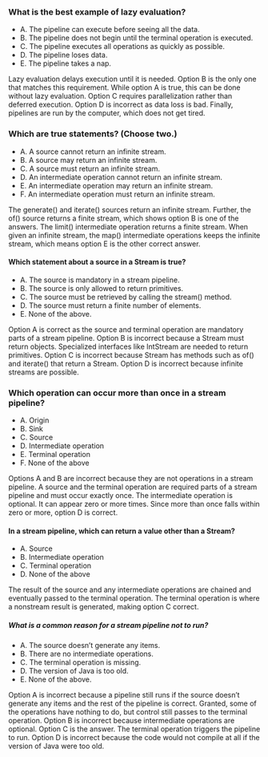 ### What is the best example of lazy evaluation?
*  A. The pipeline can execute before seeing all the data.
*  B. The pipeline does not begin until the terminal operation is executed.
*  C. The pipeline executes all operations as quickly as possible.
*  D. The pipeline loses data.
*  E. The pipeline takes a nap.

Lazy evaluation delays execution until it is needed.
Option B is the only one that matches this requirement.
While option A is true, this can be done without lazy evaluation.
Option C requires parallelization rather than deferred execution.
Option D is incorrect as data loss is bad. Finally, pipelines are run by the computer, which does not get tired.

### Which are true statements? (Choose two.)
*  A. A source cannot return an infinite stream.
*  B. A source may return an infinite stream.
*  C. A source must return an infinite stream.
*  D. An intermediate operation cannot return an infinite stream.
*  E. An intermediate operation may return an infinite stream.
* F. An intermediate operation must return an infinite stream.

The generate() and iterate() sources return an infinite stream.
Further, the of() source returns a finite stream, which shows option B is one of the answers.
The limit() intermediate operation returns a finite stream.
When given an infinite stream, the map() intermediate operations keeps the infinite stream,
which means option E is the other correct answer.

#### Which statement about a source in a Stream is true?
*  A. The source is mandatory in a stream pipeline.
*  B. The source is only allowed to return primitives.
*  C. The source must be retrieved by calling the stream() method.
*  D. The source must return a finite number of elements.
*  E. None of the above.

Option A is correct as the source and terminal operation
are mandatory parts of a stream pipeline.
Option B is incorrect because a Stream must return objects.
Specialized interfaces like IntStream are needed to return primitives.
Option C is incorrect because Stream has methods
such as of() and iterate() that return a Stream.
Option D is incorrect because infinite streams are possible.

### Which operation can occur more than once in a stream pipeline?
*  A. Origin
*  B. Sink
*  C. Source
*  D. Intermediate operation
*  E. Terminal operation
*  F. None of the above

Options A and B are incorrect because they
are not operations in a stream pipeline.
A source and the terminal operation are required parts
of a stream pipeline and must occur exactly once.
The intermediate operation is optional.
It can appear zero or more times. Since more
than once falls within zero or more, option D is correct.

#### In a stream pipeline, which can return a value other than a Stream?
* A. Source
* B. Intermediate operation
* C. Terminal operation
* D. None of the above

The result of the source and any intermediate operations
are chained and eventually passed to the terminal operation.
The terminal operation is where a nonstream result is generated,
making option C correct.

##### What is a common reason for a stream pipeline not to run?
* A. The source doesn’t generate any items.
* B. There are no intermediate operations.
* C. The terminal operation is missing.
* D. The version of Java is too old.
* E. None of the above.

Option A is incorrect because a pipeline still runs if
the source doesn’t generate any items and the rest of the pipeline is correct.
Granted, some of the operations have nothing to do,
but control still passes to the terminal operation.
Option B is incorrect because intermediate operations are optional.
Option C is the answer. The terminal operation triggers the pipeline to run.
Option D is incorrect because the code would not compile at all if the version of Java were too old.